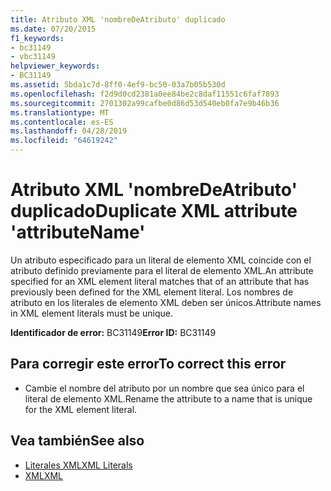 ```yaml
---
title: Atributo XML 'nombreDeAtributo' duplicado
ms.date: 07/20/2015
f1_keywords:
- bc31149
- vbc31149
helpviewer_keywords:
- BC31149
ms.assetid: 5bda1c7d-8ff0-4ef9-bc50-03a7b05b530d
ms.openlocfilehash: f2d9d0cd2381a0ee84be2c8daf11551c6faf7893
ms.sourcegitcommit: 2701302a99cafbe0d86d53d540eb0fa7e9b46b36
ms.translationtype: MT
ms.contentlocale: es-ES
ms.lasthandoff: 04/28/2019
ms.locfileid: "64619242"
---
```

# <a name="duplicate-xml-attribute-attributename"></a><span data-ttu-id="d89d1-102">Atributo XML 'nombreDeAtributo' duplicado</span><span class="sxs-lookup"><span data-stu-id="d89d1-102">Duplicate XML attribute 'attributeName'</span></span>
<span data-ttu-id="d89d1-103">Un atributo especificado para un literal de elemento XML coincide con el atributo definido previamente para el literal de elemento XML.</span><span class="sxs-lookup"><span data-stu-id="d89d1-103">An attribute specified for an XML element literal matches that of an attribute that has previously been defined for the XML element literal.</span></span> <span data-ttu-id="d89d1-104">Los nombres de atributo en los literales de elemento XML deben ser únicos.</span><span class="sxs-lookup"><span data-stu-id="d89d1-104">Attribute names in XML element literals must be unique.</span></span>  
  
 <span data-ttu-id="d89d1-105">**Identificador de error:** BC31149</span><span class="sxs-lookup"><span data-stu-id="d89d1-105">**Error ID:** BC31149</span></span>  
  
## <a name="to-correct-this-error"></a><span data-ttu-id="d89d1-106">Para corregir este error</span><span class="sxs-lookup"><span data-stu-id="d89d1-106">To correct this error</span></span>  
  
- <span data-ttu-id="d89d1-107">Cambie el nombre del atributo por un nombre que sea único para el literal de elemento XML.</span><span class="sxs-lookup"><span data-stu-id="d89d1-107">Rename the attribute to a name that is unique for the XML element literal.</span></span>  
  
## <a name="see-also"></a><span data-ttu-id="d89d1-108">Vea también</span><span class="sxs-lookup"><span data-stu-id="d89d1-108">See also</span></span>

- [<span data-ttu-id="d89d1-109">Literales XML</span><span class="sxs-lookup"><span data-stu-id="d89d1-109">XML Literals</span></span>](../../visual-basic/language-reference/xml-literals/index.md)
- [<span data-ttu-id="d89d1-110">XML</span><span class="sxs-lookup"><span data-stu-id="d89d1-110">XML</span></span>](../../visual-basic/programming-guide/language-features/xml/index.md)

